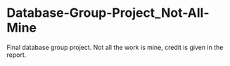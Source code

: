 # Database-Group-Project_Not-All-Mine
Final database group project.  Not all the work is mine, credit is given in the report.

